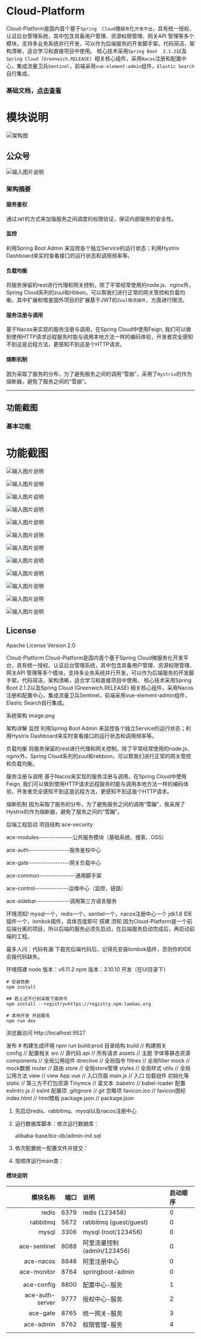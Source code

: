 # Cloud-Platform
Cloud-Platform是国内首个基于`Spring 
Cloud`微`服务`化`开发平台`，具有统一授权、认证后台管理系统，其中包含具备用户管理、资源权限管理、网关API
管理等多个模块，支持多业务系统并行开发，可以作为后端服务的开发脚手架。代码简洁，架构清晰，适合学习和直接项目中使用。
核心技术采用`Spring Boot 
2.1.2`以及`Spring Cloud (Greenwich.RELEASE)
`相关核心组件，采用`Nacos`注册和配置中心，集成流量卫兵`Sentinel`，前端采用`vue-element-admin`组件，`Elastic Search`自行集成。







### 基础文档，[点击查看](https://gitee.com/geek_qi/cloud-platform/wikis/Home)

# 模块说明
![架构图](https://images.gitee.com/uploads/images/2019/0528/205306_9a8b8d83_1899222.png "1.png")

## 公众号
![输入图片说明](https://images.gitee.com/uploads/images/2019/0712/091503_c2618a08_547642.jpeg "qrcode_for_gh_e5a084d37c0d_258 (2).jpg")

### 架构摘要
#### 服务鉴权
通过`JWT`的方式来加强服务之间调度的权限验证，保证内部服务的安全性。

#### 监控
利用Spring Boot Admin 来监控各个独立Service的运行状态；利用Hystrix Dashboard来实时查看接口的运行状态和调用频率等。

#### 负载均衡
将服务保留的rest进行代理和网关控制，除了平常经常使用的node.js、nginx外，Spring Cloud系列的zuul和ribbon，可以帮我们进行正常的网关管控和负载均衡。其中扩展和借鉴国外项目的扩展基于JWT的`Zuul限流插件`，方面进行限流。

#### 服务注册与调用
基于Nacos来实现的服务注册与调用，在Spring Cloud中使用Feign, 我们可以做到使用HTTP请求远程服务时能与调用本地方法一样的编码体验，开发者完全感知不到这是远程方法，更感知不到这是个HTTP请求。

#### 熔断机制
因为采取了服务的分布，为了避免服务之间的调用“雪崩”，采用了`Hystrix`的作为熔断器，避免了服务之间的“雪崩”。

------

## 功能截图

### 基本功能
# 功能截图
![输入图片说明](https://images.gitee.com/uploads/images/2019/0528/205334_7a892d09_1899222.png "2.png")

![输入图片说明](https://images.gitee.com/uploads/images/2019/0528/205343_124202af_1899222.png "3.png")

![输入图片说明](https://images.gitee.com/uploads/images/2019/0528/205353_2fd7c93f_1899222.png "4.png")

![输入图片说明](https://images.gitee.com/uploads/images/2019/0528/205407_942a9540_1899222.png "5.png")

![输入图片说明](https://images.gitee.com/uploads/images/2019/0528/205420_01f6b933_1899222.png "6.png")

![输入图片说明](https://images.gitee.com/uploads/images/2019/0528/205429_5c7bb102_1899222.png "7.png")

![输入图片说明](https://images.gitee.com/uploads/images/2019/0528/205438_f1cd07c4_1899222.png "8.png")

![输入图片说明](https://images.gitee.com/uploads/images/2019/0528/205447_878d8a39_1899222.png "9.png")

![输入图片说明](https://images.gitee.com/uploads/images/2019/0528/205456_ec6fe29c_1899222.png "10.png")

![输入图片说明](https://images.gitee.com/uploads/images/2019/0528/205504_1ecaec42_1899222.png "11.png")

![输入图片说明](https://images.gitee.com/uploads/images/2019/0528/205514_27cd17dc_1899222.png "12.png")

![输入图片说明](https://images.gitee.com/uploads/images/2019/0528/205521_7379cb06_1899222.png "13.png")
## License
Apache License Version 2.0


Cloud-Platform
Cloud-Platform是国内首个基于Spring Cloud微服务化开发平台，具有统一授权、认证后台管理系统，其中包含具备用户管理、资源权限管理、网关API 管理等多个模块，支持多业务系统并行开发，可以作为后端服务的开发脚手架。代码简洁，架构清晰，适合学习和直接项目中使用。 核心技术采用Spring Boot 2.1.2以及Spring Cloud (Greenwich.RELEASE) 相关核心组件，采用Nacos注册和配置中心，集成流量卫兵Sentinel，前端采用vue-element-admin组件，Elastic Search自行集成。

系统架构
image.png

架构详解
监控
利用Spring Boot Admin 来监控各个独立Service的运行状态；利用Hystrix Dashboard来实时查看接口的运行状态和调用频率等。

负载均衡
将服务保留的rest进行代理和网关控制，除了平常经常使用的node.js、nginx外，Spring Cloud系列的zuul和rebbion，可以帮我们进行正常的网关管控和负载均衡。

服务注册与调用
基于Nacos来实现的服务注册与调用，在Spring Cloud中使用Feign, 我们可以做到使用HTTP请求远程服务时能与调用本地方法一样的编码体验，开发者完全感知不到这是远程方法，更感知不到这是个HTTP请求。

熔断机制
因为采取了服务的分布，为了避免服务之间的调用“雪蹦”，我采用了Hystrix的作为熔断器，避免了服务之间的“雪蹦”。

后端工程启动
项目结构
ace-security
    
  ace-modules--------------公共服务模块（基础系统、搜索、OSS）

  ace-auth-----------------服务鉴权中心

  ace-gate-----------------网关负载中心

  ace-common---------------通用脚手架
     
  ace-control--------------运维中心（监控、链路）

  ace-sidebar--------------调用第三方语言服务

环境须知!
mysql一个，redis一个，sentiel一个，nacos注册中心一个
jdk1.8
IDE插件一个，lombok插件，具体百度即可
搭建
须知
因为Cloud-Platform是一个前后端分离的项目，所以后端的服务必须先启动，在后端服务启动完成后，再启动前端的工程。

最多人问：代码有漏
下载完后端代码后，记得先安装lombok插件，否则你的IDE会报代码缺失。


环境搭建
node 版本：v6.11.2
npm 版本：3.10.10
开发（在UI目录下）
    

    # 安装依赖
    npm install
    
    ## 若上述不行则采取下面命令
    npm install --registry=https://registry.npm.taobao.org
    
    # 本地开发 开启服务
    npm run dev
浏览器访问 http://localhost:9527

发布
    # 构建生成环境
    npm run build:prod
目录结构
 build                      // 构建相关  
 config                     // 配置相关
 src                        // 源代码
    api                    // 所有请求
    assets                 // 主题 字体等静态资源
    components             // 全局公用组件
    directive              // 全局指令
    filtres                // 全局filter
    mock                   // mock数据
    router                 // 路由
    store                  // 全局store管理
    styles                 // 全局样式
    utils                  // 全局公用方法
    view                   // view
    App.vue                // 入口页面
    main.js                // 入口 加载组件 初始化等
 static                     // 第三方不打包资源
    Tinymce                // 富文本
 .babelrc                   // babel-loader 配置
 eslintrc.js                // eslint 配置项
 .gitignore                 // git 忽略项
 favicon.ico                // favicon图标
 index.html                 // html模板
 package.json               // package.json





1. 先启动redis、rabbitmq、mysql以及nacos注册中心

2. 运行数据库脚本：依次运行数据库：

   alibaba-base/biz-db/admin-init.sql

3. 依次配置统一配置文件并提交：

4. 按顺序运行main类：

#### 模块说明
|        模块名称 | 端口 | 说明             | 启动顺序 |
| --------------: | ---: | :--------------- | :------- |
|           redis | 6379 | redis  (123456)          | 0        |
|        rabbitmq | 5672 | rabbitmq  (guest/guest)       | 0        |
|           mysql | 3306 | mysql  (root/123456)          | 0        |
|    ace-sentinel | 8088 | 阿里流量控制 (admin/123456)    | 0        |
|       ace-nacos | 8848 | 阿里注册中心     | 0        |
|     ace-monitor | 8764 | springboot-admin | 0        |
|                 |      |                  |          |
|      ace-config | 8800 | 配置中心-服务    | 1        |
| ace-auth-server | 9777 | 授权中心-服务    | 2        |
|        ace-gate | 8765 | 统一网关-服务    | 3        |
|       ace-admin | 8762 | 权限管理-服务    | 4        |
|                 |      |                  |          |
